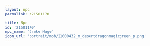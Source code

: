 ```yaml
---
layout: npc
permalink: /21501170

title: Npc
id: '21501170'
npc_name: 'Drake Mage'
icon_url: 'portrait/mob/21000432_m_desertdragonmagicgreen_p.png'
---
```

